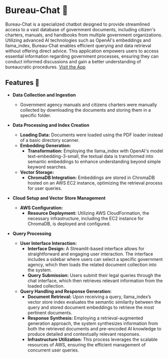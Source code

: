 # Bureau-Chat 🤖

Bureau-Chat is a specialized chatbot designed to provide streamlined access to a vast database of government documents, including citizen's charters, manuals, and handbooks from multiple government organizations. Utilizing advanced AI technologies such as OpenAI's embeddings and llama_index, Bureau-Chat enables efficient querying and data retrieval without offering direct advice. This application empowers users to access essential information regarding government processes, ensuring they can conduct informed discussions and gain a better understanding of bureaucratic procedures. [Visit the App](https://bureauchat-ai.streamlit.app/)


## Features 🌟

- **Data Collection and Ingestion**
  - Government agency manuals and citizens charters were manually collected by downloading the documents and storing them in a specific folder.

- **Data Processing and Index Creation**
  - **Loading Data:** Documents were loaded using the PDF loader instead of a basic directory scanner.
  - **Embedding Generation:**
    - **Transformation:** Employing the llama_index with OpenAI's model text-embedding-3-small, the textual data is transformed into semantic embeddings to enhance understanding beyond simple keyword searches.
  - **Vector Storage:**
    - **ChromaDB Integration:** Embeddings are stored in ChromaDB hosted on an AWS EC2 instance, optimizing the retrieval process for user queries.

- **Cloud Setup and Vector Store Management**
  - **AWS Configuration:**
    - **Resource Deployment:** Utilizing AWS CloudFormation, the necessary infrastructure, including the EC2 instance for ChromaDB, is deployed and configured.

- **Query Processing**
  - **User Interface Interaction:**
    - **Interface Design:** A Streamlit-based interface allows for straightforward and engaging user interaction. The interface includes a sidebar where users can select a specific government agency, which then loads the related document collection into the system.
    - **Query Submission:** Users submit their legal queries through the chat interface, which then retrieves relevant information from the loaded collection.
  - **Query Handling and Response Generation:**
    - **Document Retrieval:** Upon receiving a query, llama_index’s vector store index evaluates the semantic similarity between the query and stored document embeddings to retrieve the most pertinent documents.
    - **Response Synthesis:** Employing a retrieval-augmented generation approach, the system synthesizes information from both the retrieved documents and pre-encoded AI knowledge to produce detailed and contextually relevant responses.
    - **Infrastructure Utilization:** This process leverages the scalable resources of AWS, ensuring the efficient management of concurrent user queries.
